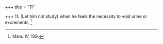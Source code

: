 +++
title = "11"

+++
11. (Let him not study) when he feels the necessity to void urine or excrements, [^8] 


[^8]:  Manu IV, 109.

